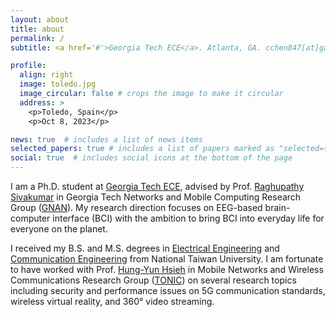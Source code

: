```yaml
---
layout: about
title: about
permalink: /
subtitle: <a href='#'>Georgia Tech ECE</a>. Atlanta, GA. cchen847[at]gatech[dot]edu.

profile:
  align: right
  image: toledo.jpg
  image_circular: false # crops the image to make it circular
  address: >
    <p>Toledo, Spain</p>
    <p>Oct 8, 2023</p>

news: true  # includes a list of news items
selected_papers: true # includes a list of papers marked as "selected={true}"
social: true  # includes social icons at the bottom of the page
---
```


I am a Ph.D. student at [Georgia Tech ECE](https://www.ece.gatech.edu), advised by Prof. [Raghupathy Sivakumar](https://siva.ece.gatech.edu) in Georgia Tech Networks and Mobile Computing Research Group ([GNAN](https://gnan.ece.gatech.edu/index.html)). My research direction focuses on EEG-based brain-computer interface (BCI) with the ambition to bring BCI into everyday life for everyone on the planet.

I received my B.S. and M.S. degrees in [Electrical Engineering](https://web.ee.ntu.edu.tw/eng/index.php) and [Communication Engineering](https://comm.ntu.edu.tw/en/) from National Taiwan University.
I am fortunate to have worked with Prof. [Hung-Yun Hsieh](https://www.ee.ntu.edu.tw/profile1.php?id=306) in Mobile Networks and Wireless Communications Research Group ([TONIC](http://tonic.ee.ntu.edu.tw)) on several research topics including security and performance issues on 5G communication standards, wireless virtual reality, and 360° video streaming.
